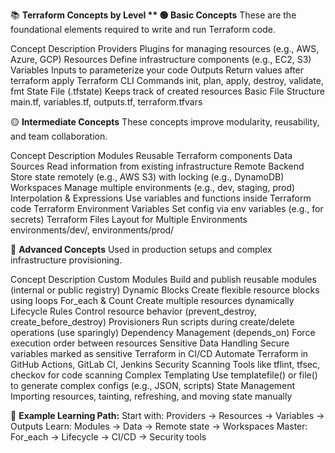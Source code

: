 📚 **Terraform Concepts by Level **
🟢 Basic Concepts**
These are the foundational elements required to write and run Terraform code.

Concept	Description
Providers	Plugins for managing resources (e.g., AWS, Azure, GCP)
Resources	Define infrastructure components (e.g., EC2, S3)
Variables	Inputs to parameterize your code
Outputs	Return values after terraform apply
Terraform CLI Commands	init, plan, apply, destroy, validate, fmt
State File (.tfstate)	Keeps track of created resources
Basic File Structure	main.tf, variables.tf, outputs.tf, terraform.tfvars

🟡 **Intermediate Concepts**
These concepts improve modularity, reusability, and team collaboration.

Concept	Description
Modules	Reusable Terraform components
Data Sources	Read information from existing infrastructure
Remote Backend	Store state remotely (e.g., AWS S3) with locking (e.g., DynamoDB)
Workspaces	Manage multiple environments (e.g., dev, staging, prod)
Interpolation & Expressions	Use variables and functions inside Terraform code
Terraform Environment Variables	Set config via env variables (e.g., for secrets)
Terraform Files Layout for Multiple Environments	environments/dev/, environments/prod/

🔴 **Advanced Concepts**
Used in production setups and complex infrastructure provisioning.

Concept	Description
Custom Modules	Build and publish reusable modules (internal or public registry)
Dynamic Blocks	Create flexible resource blocks using loops
For_each & Count	Create multiple resources dynamically
Lifecycle Rules	Control resource behavior (prevent_destroy, create_before_destroy)
Provisioners	Run scripts during create/delete operations (use sparingly)
Dependency Management (depends_on)	Force execution order between resources
Sensitive Data Handling	Secure variables marked as sensitive
Terraform in CI/CD	Automate Terraform in GitHub Actions, GitLab CI, Jenkins
Security Scanning	Tools like tflint, tfsec, checkov for code scanning
Complex Templating	Use templatefile() or file() to generate complex configs (e.g., JSON, scripts)
State Management	Importing resources, tainting, refreshing, and moving state manually

📌 **Example Learning Path:**
Start with: Providers → Resources → Variables → Outputs
Learn: Modules → Data → Remote state → Workspaces
Master: For_each → Lifecycle → CI/CD → Security tools

